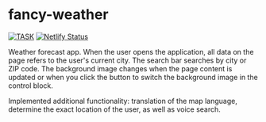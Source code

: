 # fancy-weather

[![TASK](https://img.shields.io/badge/-TASK-green?style=flat)](https://github.com/rolling-scopes-school/tasks/blob/master/tasks/stage-0/fancy-weather.md)
[![Netlify Status](https://api.netlify.com/api/v1/badges/568431b5-d7b0-4507-a9ba-05a0007128cd/deploy-status)](https://app.netlify.com/sites/agitated-nobel-54c98a/deploys)

Weather forecast app. When the user opens the application, all data on the page refers to the user's current city. The search bar searches by city or ZIP code. The background image changes when the page content is updated or when you click the button to switch the background image in the control block.

Implemented additional functionality: translation of the map language, determine the exact location of the user, as well as voice search.

